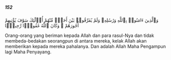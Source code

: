 ##### 152

<span class="ayah">وَٱلَّذِينَ ءَامَنُوا۟ بِٱللَّهِ وَرُسُلِهِۦ وَلَمْ يُفَرِّقُوا۟ بَيْنَ أَحَدٍۢ مِّنْهُمْ أُو۟لَٰٓئِكَ سَوْفَ يُؤْتِيهِمْ أُجُورَهُمْ ۗ وَكَانَ ٱللَّهُ غَفُورًۭا رَّحِيمًۭا</span>

<span class="ayah_translation">Orang-orang yang beriman kepada Allah dan para rasul-Nya dan tidak membeda-bedakan seorangpun di antara mereka, kelak Allah akan memberikan kepada mereka pahalanya. Dan adalah Allah Maha Pengampun lagi Maha Penyayang.</span>

